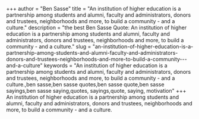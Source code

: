 +++
author = "Ben Sasse"
title = "An institution of higher education is a partnership among students and alumni, faculty and administrators, donors and trustees, neighborhoods and more, to build a community - and a culture."
description = "the best Ben Sasse Quote: An institution of higher education is a partnership among students and alumni, faculty and administrators, donors and trustees, neighborhoods and more, to build a community - and a culture."
slug = "an-institution-of-higher-education-is-a-partnership-among-students-and-alumni-faculty-and-administrators-donors-and-trustees-neighborhoods-and-more-to-build-a-community---and-a-culture"
keywords = "An institution of higher education is a partnership among students and alumni, faculty and administrators, donors and trustees, neighborhoods and more, to build a community - and a culture.,ben sasse,ben sasse quotes,ben sasse quote,ben sasse sayings,ben sasse saying,quotes, sayings,quote, saying, motivation"
+++
An institution of higher education is a partnership among students and alumni, faculty and administrators, donors and trustees, neighborhoods and more, to build a community - and a culture.
